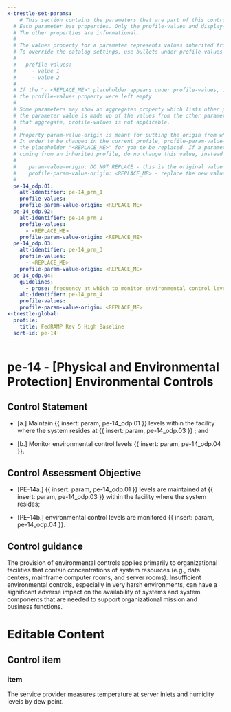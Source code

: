 ```yaml
---
x-trestle-set-params:
    # This section contains the parameters that are part of this control.
  # Each parameter has properties. Only the profile-values and display-name properties are editable.
  # The other properties are informational.
  #
  # The values property for a parameter represents values inherited from the OSCAL catalog.
  # To override the catalog settings, use bullets under profile-values as shown below:
  #
  #   profile-values:
  #     - value 1
  #     - value 2
  #
  # If the "- <REPLACE_ME>" placeholder appears under profile-values, it is the same as if
  # the profile-values property were left empty.
  #
  # Some parameters may show an aggregates property which lists other parameters. This means
  # the parameter value is made up of the values from the other parameters. For parameters
  # that aggregate, profile-values is not applicable.
  #
  # Property param-value-origin is meant for putting the origin from where that parameter comes from.
  # In order to be changed in the current profile, profile-param-value-origin property will be displayed with
  # the placeholder "<REPLACE_ME>" for you to be replaced. If a parameter already has a param-value-origin
  # coming from an inherited profile, do no change this value, instead use profile-param-value-origin as follows:
  #
  #    param-value-origin: DO NOT REPLACE - this is the original value
  #    profile-param-value-origin: <REPLACE_ME> - replace the new value required HERE
  #
  pe-14_odp.01:
    alt-identifier: pe-14_prm_1
    profile-values:
    profile-param-value-origin: <REPLACE_ME>
  pe-14_odp.02:
    alt-identifier: pe-14_prm_2
    profile-values:
      - <REPLACE_ME>
    profile-param-value-origin: <REPLACE_ME>
  pe-14_odp.03:
    alt-identifier: pe-14_prm_3
    profile-values:
      - <REPLACE_ME>
    profile-param-value-origin: <REPLACE_ME>
  pe-14_odp.04:
    guidelines:
      - prose: frequency at which to monitor environmental control levels is defined;
    alt-identifier: pe-14_prm_4
    profile-values:
    profile-param-value-origin: <REPLACE_ME>
x-trestle-global:
  profile:
    title: FedRAMP Rev 5 High Baseline
  sort-id: pe-14
---
```


# pe-14 - \[Physical and Environmental Protection\] Environmental Controls

## Control Statement

- \[a.\] Maintain {{ insert: param, pe-14_odp.01 }} levels within the facility where the system resides at {{ insert: param, pe-14_odp.03 }} ; and

- \[b.\] Monitor environmental control levels {{ insert: param, pe-14_odp.04 }}.

## Control Assessment Objective

- \[PE-14a.\] {{ insert: param, pe-14_odp.01 }} levels are maintained at {{ insert: param, pe-14_odp.03 }} within the facility where the system resides;

- \[PE-14b.\] environmental control levels are monitored {{ insert: param, pe-14_odp.04 }}.

## Control guidance

The provision of environmental controls applies primarily to organizational facilities that contain concentrations of system resources (e.g., data centers, mainframe computer rooms, and server rooms). Insufficient environmental controls, especially in very harsh environments, can have a significant adverse impact on the availability of systems and system components that are needed to support organizational mission and business functions.

# Editable Content

<!-- Make additions and edits below -->
<!-- The above represents the contents of the control as received by the profile, prior to additions. -->
<!-- If the profile makes additions to the control, they will appear below. -->
<!-- The above markdown may not be edited but you may edit the content below, and/or introduce new additions to be made by the profile. -->
<!-- If there is a yaml header at the top, parameter values may be edited. Use --set-parameters to incorporate the changes during assembly. -->
<!-- The content here will then replace what is in the profile for this control, after running profile-assemble. -->
<!-- The added parts in the profile for this control are below.  You may edit them and/or add new ones. -->
<!-- Each addition must have a heading either of the form ## Control my_addition_name -->
<!-- or ## Part a. (where the a. refers to one of the control statement labels.) -->
<!-- "## Control" parts are new parts added after the statement part. -->
<!-- "## Part" parts are new parts added into the top-level statement part with that label. -->
<!-- Subparts may be added with nested hash levels of the form ### My Subpart Name -->
<!-- underneath the parent ## Control or ## Part being added -->
<!-- See https://oscal-compass.github.io/compliance-trestle/tutorials/ssp_profile_catalog_authoring/ssp_profile_catalog_authoring for guidance. -->

## Control item

### item

The service provider measures temperature at server inlets and humidity levels by dew point.
